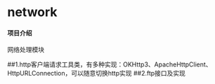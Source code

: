 # network

#### 项目介绍
网络处理模块

##1.http客户端请求工具类，有多种实现：OKHttp3、ApacheHttpClient、HttpURLConnection，可以随意切换http实现
##2.ftp接口及实现

